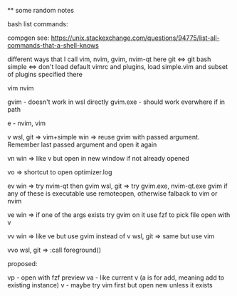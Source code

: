 
** some random notes

bash list commands:

compgen see: https://unix.stackexchange.com/questions/94775/list-all-commands-that-a-shell-knows

different ways that I call vim, nvim, gvim, nvim-qt
here git <=> git bash
simple <=> don't load default vimrc and plugins, load simple.vim and subset of plugins specified there

vim
nvim

gvim     - doesn't work in wsl directly
gvim.exe - should work everwhere if in path

e - nvim, vim

v
wsl, git => vim+simple
win      => reuse gvim with passed argument. Remember last passed argument and open it again

vn
win     => like v but open in new window if not already opened

vo      => shortcut to open optimizer.log

ev
win      => try nvim-qt then gvim
wsl, git => try gvim.exe, nvim-qt.exe gvim if any of these is executable use remoteopen,
            otherwise falback to vim or nvim

ve
win      => if one of the args exists try gvim on it
            use fzf to pick file open with v

vv
win      => like ve but use gvim instead of v
wsl, git => same but use vim

vvo
wsl, git => :call foreground()

proposed:

vp - open with fzf preview
va - like current v (a is for add, meaning add to existing instance)
v - maybe try vim first but open new unless it exists


